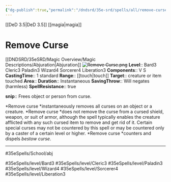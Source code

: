 ```yaml
---
{"dg-publish":true,"permalink":"/dndsrd/35e-srd/spells/all/remove-curse/"}
---
```


[[DeD 3.5\|DeD 3.5]] [[magia\|magia]]

# Remove Curse
[[DNDSRD/35eSRD/Magic Overview/Magic Descriptions/Abjuration\|Abjuration]]  <s class="aside-hide">![Remove Curse.png](/img/user/DNDSRD/35eSRD/Spells/imgs/remove%20curse.png)</s>
**Level**:: Bard3 Cleric3 Paladin3 Wizard4 Sorcerer4 Liberation3 
**Components**:: V S 
**CastingTime**:: 1 standard 
**Range**:: [[touch\|touch]]
**Target**:: creature or item touched
**Area**:: 
**Duration**:: Instantaneous
**SavingThrow**:: Will negates (harmless)
**SpellResistance**:: true

**snip**:: Frees object or person from curse.  




*Remove curse *instantaneously removes all curses on an object or a creature. *Remove curse *does not remove the curse from a cursed shield, weapon, or suit of armor, although the spell typically enables the creature afflicted with any such cursed item to remove and get rid of it. Certain special curses may not be countered by this spell or may be countered only by a caster of a certain level or higher.
*Remove curse *counters and dispels *bestow curse*.

<hr/>



#35eSpells/School/abj

#35eSpells/level/Bard3 #35eSpells/level/Cleric3 #35eSpells/level/Paladin3 #35eSpells/level/Wizard4 #35eSpells/level/Sorcerer4 #35eSpells/level/Liberation3 